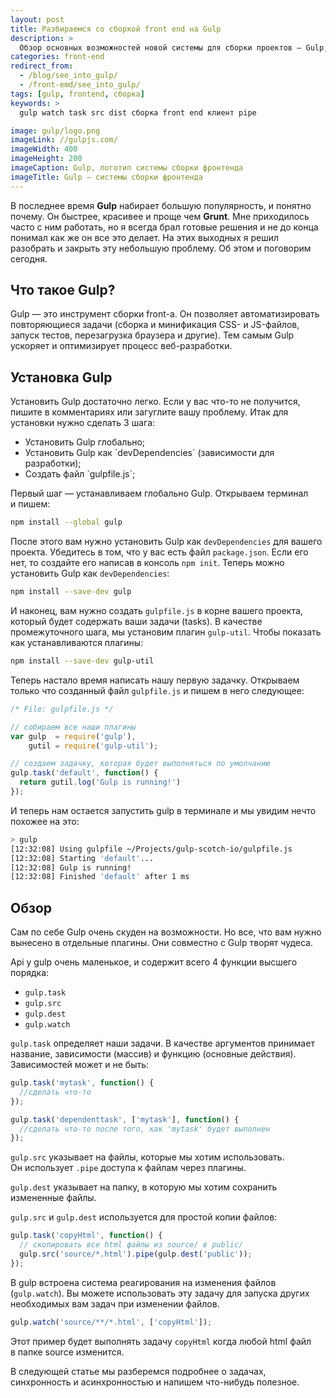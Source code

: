 ```yaml
---
layout: post
title: Разбираемся со сборкой front end на Gulp
description: >
  Обзор основных возможностей новой системы для сборки проектов — Gulp, а так-же с изучаем как работают его основные функциии.
categories: front-end
redirect_from:
  - /blog/see_into_gulp/
  - /front-emd/see_into_gulp/
tags: [gulp, frontend, сборка]
keywords: >
  gulp watch task src dist сборка front end клиент pipe

image: gulp/logo.png
imageLink: //gulpjs.com/
imageWidth: 400
imageHeight: 200
imageCaption: Gulp, логотип системы сборки фронтенда
imageTitle: Gulp — системы сборки фронтенда
---
```


В последнее время <strong>Gulp</strong> набирает большую популярность, и понятно почему. Он быстрее, красивее и проще чем <strong>Grunt</strong>. Мне приходилось часто с ним работать, но я всегда брал готовые решения и не до конца понимал как же он все это делает. На этих выходных я решил разобрать и закрыть эту небольшую проблему. Об этом и поговорим сегодня.

## Что такое Gulp?

Gulp — это инструмент сборки front-a. Он позволяет автоматизировать повторяющиеся задачи (сборка и минификация CSS- и JS-файлов, запуск тестов, перезагрузка браузера и другие). Тем самым Gulp ускоряет и оптимизирует процесс веб-разработки.

## Установка Gulp
Установить Gulp достаточно легко. Если у вас что-то не получится, пишите в комментариях или загуглите вашу проблему. Итак для установки нужно сделать 3 шага:

<ul>
<li>Установить Gulp глобально;</li>
<li>Установить Gulp как `devDependencies` (зависимости для разработки);</li>
<li>Создать файл `gulpfile.js`;</li>
</ul>

Первый шаг — устанавливаем глобально Gulp. Открываем терминал и пишем:

~~~bash
npm install --global gulp
~~~

После этого вам нужно установить Gulp как `devDependencies` для вашего проекта. Убедитесь в том, что у вас есть файл `package.json`. Если его нет, то создайте его написав в консоль `npm init`. Теперь можно установить Gulp как `devDependencies`:

~~~bash
npm install --save-dev gulp
~~~

И наконец, вам нужно создать `gulpfile.js` в корне вашего проекта, который будет содержать ваши задачи (tasks). В качестве промежуточного шага, мы установим плагин `gulp-util`. Чтобы показать как устанавливаются плагины:

~~~bash
npm install --save-dev gulp-util
~~~

Теперь настало время написать нашу первую задачку. Открываем только что созданный файл `gulpfile.js` и пишем в него следующее:

~~~js
/* File: gulpfile.js */

// собираем все наши плагины
var gulp  = require('gulp'),
    gutil = require('gulp-util');

// создаем задачку, которая будет выполняться по умолчанию
gulp.task('default', function() {
  return gutil.log('Gulp is running!')
});
~~~

И теперь нам остается запустить gulp в терминале и мы увидим нечто похожее на это:

~~~bash
> gulp
[12:32:08] Using gulpfile ~/Projects/gulp-scotch-io/gulpfile.js
[12:32:08] Starting 'default'...
[12:32:08] Gulp is running!
[12:32:08] Finished 'default' after 1 ms
~~~

## Обзор
Сам по себе Gulp очень скуден на возможности. Но все, что вам нужно вынесено в отдельные плагины. Они совместно с Gulp творят чудеса.

Api у gulp очень маленькое, и содержит всего 4 функции высшего порядка:

* `gulp.task`
* `gulp.src`
* `gulp.dest`
* `gulp.watch`

`gulp.task` определяет наши задачи. В качестве аргументов принимает название, зависимости (массив) и функцию (основные действия). Зависимостей может и не быть:

~~~js
gulp.task('mytask', function() {
  //сделать что-то
});

gulp.task('dependenttask', ['mytask'], function() {
  //сделать что-то после того, как 'mytask' будет выполнен
});
~~~

`gulp.src` указывает на файлы, которые мы хотим использовать. Он использует `.pipe` доступа к файлам через плагины.

`gulp.dest` указывает на папку, в которую мы хотим сохранить измененные файлы.

`gulp.src` и `gulp.dest` используется для простой копии файлов:

~~~js
gulp.task('copyHtml', function() {
  // скопировать все html файлы из source/ в public/
  gulp.src('source/*.html').pipe(gulp.dest('public'));
});
~~~

В gulp встроена система реагирования на изменения файлов (`gulp.watch`). Вы можете использовать эту задачу для запуска других необходимых вам задач при изменении файлов.

~~~js
gulp.watch('source/**/*.html', ['copyHtml']);
~~~

Этот пример будет выполнять задачу `copyHtml` когда любой html файл в папке source изменится.

В следующей статье мы разберемся подробнее о задачах, синхронность и асинхронностью и напишем что-нибудь полезное.
